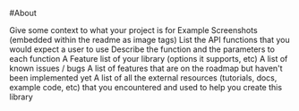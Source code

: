 #About

Give some context to what your project is for
Example Screenshots (embedded within the readme as image tags)
List the API functions that you would expect a user to use
Describe the function and the parameters to each function
A Feature list of your library (options it supports, etc)
A list of known issues / bugs
A list of features that are on the roadmap but haven't been implemented yet
A list of all the external resources (tutorials, docs, example code, etc) that you encountered and used to help you create this library
